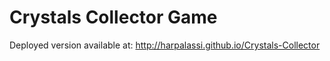 # Crystals Collector Game 
Deployed version available at: http://harpalassi.github.io/Crystals-Collector
